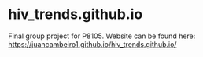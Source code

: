 # hiv_trends.github.io
Final group project for P8105.
Website can be found here: https://juancambeiro1.github.io/hiv_trends.github.io/
